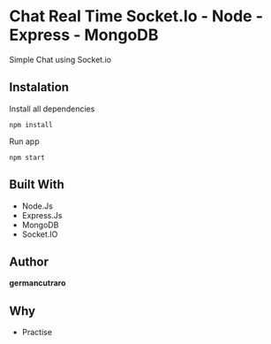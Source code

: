 # Chat Real Time Socket.Io - Node - Express - MongoDB

Simple Chat using Socket.io

## Instalation

Install all dependencies

```
npm install
```

Run app

```
npm start
```

## Built With

* Node.Js
* Express.Js
* MongoDB
* Socket.IO

## Author

**germancutraro**

## Why

* Practise
